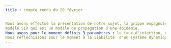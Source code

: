 ```yaml
---
title : compte rendu du 20 février


Nous avons effectué la présentation de notre sujet, la grippe espagnole. On a ciblé la population européenne. On va s'inspirer du
modèle SIR qui est un modèle de propagation d'une épidémie. 
Nous avons pour le moment définis 3 paramètres : le taux d'infection, de récupération et de mortalité.
Nous réfléchissons pour le moment à la viabilité  d'un système dynamique de type "grille" pour notre cas.
---
```

